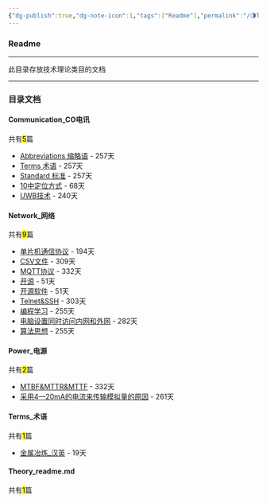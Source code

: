 ```yaml
---
{"dg-publish":true,"dg-note-icon":1,"tags":["Readme"],"permalink":"/🌗Theory_理论/Theory_readme/","dgPassFrontmatter":true,"noteIcon":1,"created":"2024-08-24T23:09:55.639+08:00","updated":"2024-09-15T23:43:34.271+08:00"}
---
```


### Readme
--- 
此目录存放技术理论类目的文档
***
### 目录文档
<p><span><h4 data-heading="Communication_CO电讯" dir="auto">Communication_CO电讯</h4></span></p><p><span>共有<mark>5</mark>篇</span></p><div><ul class="dataview list-view-ul"><li><span><a data-tooltip-position="top" aria-label="🌗Theory_理论/Communication_CO电讯/Abbreviations 缩略语.md" data-href="🌗Theory_理论/Communication_CO电讯/Abbreviations 缩略语.md" href="🌗Theory_理论/Communication_CO电讯/Abbreviations 缩略语.md" class="internal-link" target="_blank" rel="noopener">Abbreviations 缩略语</a> - 257天</span></li><li><span><a data-tooltip-position="top" aria-label="🌗Theory_理论/Communication_CO电讯/Terms 术语.md" data-href="🌗Theory_理论/Communication_CO电讯/Terms 术语.md" href="🌗Theory_理论/Communication_CO电讯/Terms 术语.md" class="internal-link" target="_blank" rel="noopener">Terms 术语</a> - 257天</span></li><li><span><a data-tooltip-position="top" aria-label="🌗Theory_理论/Communication_CO电讯/Standard 标准.md" data-href="🌗Theory_理论/Communication_CO电讯/Standard 标准.md" href="🌗Theory_理论/Communication_CO电讯/Standard 标准.md" class="internal-link" target="_blank" rel="noopener">Standard 标准</a> - 257天</span></li><li><span><a data-tooltip-position="top" aria-label="🌗Theory_理论/Communication_CO电讯/人员定位/10中定位方式.md" data-href="🌗Theory_理论/Communication_CO电讯/人员定位/10中定位方式.md" href="🌗Theory_理论/Communication_CO电讯/人员定位/10中定位方式.md" class="internal-link" target="_blank" rel="noopener">10中定位方式</a> - 68天</span></li><li><span><a data-tooltip-position="top" aria-label="🌗Theory_理论/Communication_CO电讯/人员定位/UWB技术.md" data-href="🌗Theory_理论/Communication_CO电讯/人员定位/UWB技术.md" href="🌗Theory_理论/Communication_CO电讯/人员定位/UWB技术.md" class="internal-link" target="_blank" rel="noopener">UWB技术</a> - 240天</span></li></ul></div><p><span><h4 data-heading="Network_网络" dir="auto">Network_网络</h4></span></p><p><span>共有<mark>9</mark>篇</span></p><div><ul class="dataview list-view-ul"><li><span><a data-tooltip-position="top" aria-label="🌗Theory_理论/Network_网络/单片机通信协议.md" data-href="🌗Theory_理论/Network_网络/单片机通信协议.md" href="🌗Theory_理论/Network_网络/单片机通信协议.md" class="internal-link" target="_blank" rel="noopener">单片机通信协议</a> - 194天</span></li><li><span><a data-tooltip-position="top" aria-label="🌗Theory_理论/Network_网络/术语和缩略语/CSV文件.md" data-href="🌗Theory_理论/Network_网络/术语和缩略语/CSV文件.md" href="🌗Theory_理论/Network_网络/术语和缩略语/CSV文件.md" class="internal-link" target="_blank" rel="noopener">CSV文件</a> - 309天</span></li><li><span><a data-tooltip-position="top" aria-label="🌗Theory_理论/Network_网络/术语和缩略语/MQTT协议.md" data-href="🌗Theory_理论/Network_网络/术语和缩略语/MQTT协议.md" href="🌗Theory_理论/Network_网络/术语和缩略语/MQTT协议.md" class="internal-link" target="_blank" rel="noopener">MQTT协议</a> - 332天</span></li><li><span><a data-tooltip-position="top" aria-label="🌗Theory_理论/Network_网络/术语和缩略语/开源.md" data-href="🌗Theory_理论/Network_网络/术语和缩略语/开源.md" href="🌗Theory_理论/Network_网络/术语和缩略语/开源.md" class="internal-link" target="_blank" rel="noopener">开源</a> - 51天</span></li><li><span><a data-tooltip-position="top" aria-label="🌗Theory_理论/Network_网络/术语和缩略语/开源软件.md" data-href="🌗Theory_理论/Network_网络/术语和缩略语/开源软件.md" href="🌗Theory_理论/Network_网络/术语和缩略语/开源软件.md" class="internal-link" target="_blank" rel="noopener">开源软件</a> - 51天</span></li><li><span><a data-tooltip-position="top" aria-label="🌗Theory_理论/Network_网络/Telnet&amp;SSH.md" data-href="🌗Theory_理论/Network_网络/Telnet&amp;SSH.md" href="🌗Theory_理论/Network_网络/Telnet&amp;SSH.md" class="internal-link" target="_blank" rel="noopener">Telnet&amp;SSH</a> - 303天</span></li><li><span><a data-tooltip-position="top" aria-label="🌗Theory_理论/Network_网络/编程学习.md" data-href="🌗Theory_理论/Network_网络/编程学习.md" href="🌗Theory_理论/Network_网络/编程学习.md" class="internal-link" target="_blank" rel="noopener">编程学习</a> - 255天</span></li><li><span><a data-tooltip-position="top" aria-label="🌗Theory_理论/Network_网络/电脑设置同时访问内网和外网.md" data-href="🌗Theory_理论/Network_网络/电脑设置同时访问内网和外网.md" href="🌗Theory_理论/Network_网络/电脑设置同时访问内网和外网.md" class="internal-link" target="_blank" rel="noopener">电脑设置同时访问内网和外网</a> - 282天</span></li><li><span><a data-tooltip-position="top" aria-label="🌗Theory_理论/Network_网络/算法思想.md" data-href="🌗Theory_理论/Network_网络/算法思想.md" href="🌗Theory_理论/Network_网络/算法思想.md" class="internal-link" target="_blank" rel="noopener">算法思想</a> - 255天</span></li></ul></div><p><span><h4 data-heading="Power_电源" dir="auto">Power_电源</h4></span></p><p><span>共有<mark>2</mark>篇</span></p><div><ul class="dataview list-view-ul"><li><span><a data-tooltip-position="top" aria-label="🌗Theory_理论/Power_电源/MTBF&amp;MTTR&amp;MTTF.md" data-href="🌗Theory_理论/Power_电源/MTBF&amp;MTTR&amp;MTTF.md" href="🌗Theory_理论/Power_电源/MTBF&amp;MTTR&amp;MTTF.md" class="internal-link" target="_blank" rel="noopener">MTBF&amp;MTTR&amp;MTTF</a> - 332天</span></li><li><span><a data-tooltip-position="top" aria-label="🌗Theory_理论/Power_电源/采用4—20mA的电流来传输模拟量的原因.md" data-href="🌗Theory_理论/Power_电源/采用4—20mA的电流来传输模拟量的原因.md" href="🌗Theory_理论/Power_电源/采用4—20mA的电流来传输模拟量的原因.md" class="internal-link" target="_blank" rel="noopener">采用4—20mA的电流来传输模拟量的原因</a> - 261天</span></li></ul></div><p><span><h4 data-heading="Terms_术语" dir="auto">Terms_术语</h4></span></p><p><span>共有<mark>1</mark>篇</span></p><div><ul class="dataview list-view-ul"><li><span><a data-tooltip-position="top" aria-label="🌗Theory_理论/Terms_术语/金属冶炼_汉英.md" data-href="🌗Theory_理论/Terms_术语/金属冶炼_汉英.md" href="🌗Theory_理论/Terms_术语/金属冶炼_汉英.md" class="internal-link" target="_blank" rel="noopener">金属冶炼_汉英</a> - 19天</span></li></ul></div><p><span><h4 data-heading="Theory_readme.md" dir="auto">Theory_readme.md</h4></span></p><p><span>共有<mark>1</mark>篇</span></p><div><ul class="dataview list-view-ul"></ul></div>
